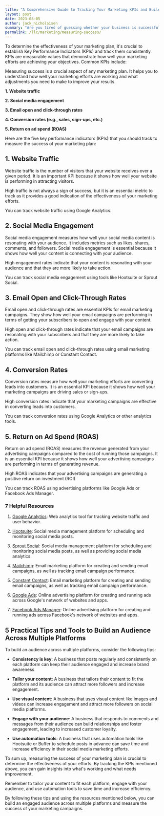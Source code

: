 ```yaml
---
title: "A Comprehensive Guide to Tracking Your Marketing KPIs and Building an Engaged Audience Across Multiple Platforms"
layout: post
date: 2023-08-05
author: jack_nicholaisen
summary: "Are you tired of guessing whether your business is successful or not? Do you want to measure your progress and know exactly what works and what doesn't? Look no further than our guide on analytics. In this article, we will take you through the steps of setting up measurable goals, tracking metrics, analyzing data, and making informed decisions based on your findings. Don't leave your business success up to chance - let us help you take control today."
permalink: /llc/marketing/measuring-success/
---
```


To determine the effectiveness of your marketing plan, it's crucial to establish Key Performance Indicators (KPIs) and track them consistently. KPIs are measurable values that demonstrate how well your marketing efforts are achieving your objectives. Common KPIs include:

Measuring success is a crucial aspect of any marketing plan. It helps you to understand how well your marketing efforts are working and what adjustments you need to make to improve your results. 

**1.  Website traffic**

**2.  Social media engagement**

**3.  Email open and click-through rates**

**4.  Conversion rates (e.g., sales, sign-ups, etc.)**

**5.  Return on ad spend (ROAS)**

Here are the five key performance indicators (KPIs) that you should track to measure the success of your marketing plan:

## 1. Website Traffic

Website traffic is the number of visitors that your website receives over a given period. It is an important KPI because it shows how well your website is performing in attracting visitors.

High traffic is not always a sign of success, but it is an essential metric to track as it provides a good indication of the effectiveness of your marketing efforts.

You can track website traffic using Google Analytics.

## 2. Social Media Engagement

Social media engagement measures how well your social media content is resonating with your audience. It includes metrics such as likes, shares, comments, and followers. Social media engagement is essential because it shows how well your content is connecting with your audience.

High engagement rates indicate that your content is resonating with your audience and that they are more likely to take action.

You can track social media engagement using tools like Hootsuite or Sprout Social.

## 3. Email Open and Click-Through Rates

Email open and click-through rates are essential KPIs for email marketing campaigns. They show how well your email campaigns are performing in terms of getting your subscribers to open and engage with your content.

High open and click-through rates indicate that your email campaigns are resonating with your subscribers and that they are more likely to take action.

You can track email open and click-through rates using email marketing platforms like Mailchimp or Constant Contact.

## 4. Conversion Rates

Conversion rates measure how well your marketing efforts are converting leads into customers. It is an essential KPI because it shows how well your marketing campaigns are driving sales or sign-ups.

High conversion rates indicate that your marketing campaigns are effective in converting leads into customers.

You can track conversion rates using Google Analytics or other analytics tools.

## 5. Return on Ad Spend (ROAS)

Return on ad spend (ROAS) measures the revenue generated from your advertising campaigns compared to the cost of running those campaigns. It is an essential KPI because it shows how well your advertising campaigns are performing in terms of generating revenue.

High ROAS indicates that your advertising campaigns are generating a positive return on investment (ROI).

You can track ROAS using advertising platforms like Google Ads or Facebook Ads Manager.

### 7 Helpful Resources

1.  [Google Analytics](https://analytics.google.com/analytics/web/): Web analytics tool for tracking website traffic and user behavior.

2.  [Hootsuite](https://hootsuite.com/): Social media management platform for scheduling and monitoring social media posts.

3.  [Sprout Social](https://sproutsocial.com/): Social media management platform for scheduling and monitoring social media posts, as well as providing social media analytics.

4.  [Mailchimp](https://mailchimp.com/): Email marketing platform for creating and sending email campaigns, as well as tracking email campaign performance.

5.  [Constant Contact](<-   https://www.constantcontact.com/>): Email marketing platform for creating and sending email campaigns, as well as tracking email campaign performance.

6.  [Google Ads](https://ads.google.com/): Online advertising platform for creating and running ads across Google's network of websites and apps.

7.  [Facebook Ads Manager](https://www.facebook.com/business/ads): Online advertising platform for creating and running ads across Facebook's network of websites and apps.

## 5 Practical Tips and Tools to Build an Audience Across Multiple Platforms

To build an audience across multiple platforms, consider the following tips:

-   **Consistency is key**: A business that posts regularly and consistently on each platform can keep their audience engaged and increase brand awareness.

-   **Tailor your content**: A business that tailors their content to fit the platform and its audience can attract more followers and increase engagement.

-   **Use visual content**: A business that uses visual content like images and videos can increase engagement and attract more followers on social media platforms.

-   **Engage with your audience**: A business that responds to comments and messages from their audience can build relationships and foster engagement, leading to increased customer loyalty.

-   **Use automation tools**: A business that uses automation tools like Hootsuite or Buffer to schedule posts in advance can save time and increase efficiency in their social media marketing efforts.

To sum up, measuring the success of your marketing plan is crucial to determine the effectiveness of your efforts. By tracking the KPIs mentioned above, you can gain insights into what's working and what needs improvement.

Remember to tailor your content to fit each platform, engage with your audience, and use automation tools to save time and increase efficiency.

By following these tips and using the resources mentioned below, you can build an engaged audience across multiple platforms and measure the success of your marketing campaigns.